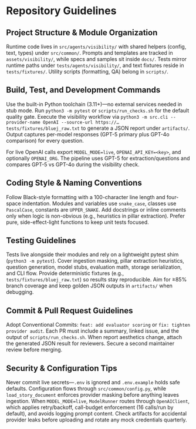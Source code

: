 # Repository Guidelines

## Project Structure & Module Organization
Runtime code lives in `src/agents/visibility/` with shared helpers (config, text, types) under `src/common/`. Prompts and templates are tracked in `assets/visibility/`, while specs and samples sit inside `docs/`. Tests mirror runtime paths under `tests/agents/visibility/`, and text fixtures reside in `tests/fixtures/`. Utility scripts (formatting, QA) belong in `scripts/`.

## Build, Test, and Development Commands
Use the built-in Python toolchain (3.11+)—no external services needed in stub mode. Run `python3 -m pytest` or `scripts/run_checks.sh` for the default quality gate. Execute the visibility workflow via `python3 -m src.cli --provider-name OpenAI --source-url https://… tests/fixtures/bluej_raw.txt` to generate a JSON report under `artifacts/`. Output captures per-model responses (GPT-5 primary plus GPT-4o comparison) for every question.

For live OpenAI calls export `MODEL_MODE=live`, `OPENAI_API_KEY=<key>`, and optionally `OPENAI_ORG`. The pipeline uses GPT-5 for extraction/questions and compares GPT-5 vs GPT-4o during the visibility check.

## Coding Style & Naming Conventions
Follow Black-style formatting with a 100-character line length and four-space indentation. Modules and variables use `snake_case`, classes use `PascalCase`, constants are `UPPER_SNAKE`. Add docstrings or inline comments only when logic is non-obvious (e.g., heuristics in pillar extraction). Prefer pure, side-effect-light functions to keep unit tests focused.

## Testing Guidelines
Tests live alongside their modules and rely on a lightweight pytest shim (`python3 -m pytest`). Cover ingestion masking, pillar extraction heuristics, question generation, model stubs, evaluation math, storage serialization, and CLI flow. Provide deterministic fixtures (e.g., `tests/fixtures/bluej_raw.txt`) so results stay reproducible. Aim for ≥85% branch coverage and keep golden JSON outputs in `artifacts/` when debugging.

## Commit & Pull Request Guidelines
Adopt Conventional Commits: `feat: add evaluator scoring` or `fix: tighten provider audit`. Each PR must include a summary, linked issue, and the output of `scripts/run_checks.sh`. When report aesthetics change, attach the generated JSON result for reviewers. Secure a second maintainer review before merging.

## Security & Configuration Tips
Never commit live secrets—`.env` is ignored and `.env.example` holds safe defaults. Configuration flows through `src/common/config.py`, while `load_story_document` enforces provider masking before anything leaves ingestion. When `MODEL_MODE=live`, `ModelRunner` routes through `OpenAIClient`, which applies retry/backoff, call-budget enforcement (16 calls/run by default), and avoids logging prompt content. Check artifacts for accidental provider leaks before uploading and rotate any mock credentials quarterly.
